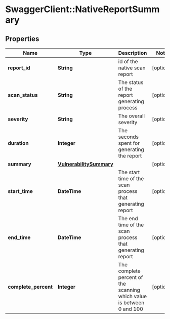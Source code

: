 # SwaggerClient::NativeReportSummary

## Properties
Name | Type | Description | Notes
------------ | ------------- | ------------- | -------------
**report_id** | **String** | id of the native scan report | [optional] 
**scan_status** | **String** | The status of the report generating process | [optional] 
**severity** | **String** | The overall severity | [optional] 
**duration** | **Integer** | The seconds spent for generating the report | [optional] 
**summary** | [**VulnerabilitySummary**](VulnerabilitySummary.md) |  | [optional] 
**start_time** | **DateTime** | The start time of the scan process that generating report | [optional] 
**end_time** | **DateTime** | The end time of the scan process that generating report | [optional] 
**complete_percent** | **Integer** | The complete percent of the scanning which value is between 0 and 100 | [optional] 


